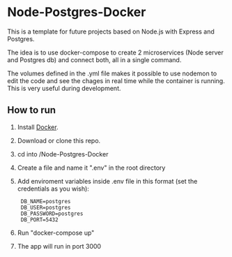 # Node-Postgres-Docker

This is a template for future projects based on Node.js with Express and Postgres. 

The idea is to use docker-compose to create 2 microservices (Node server and Postgres db) and connect both, all in a single command. 

The volumes defined in the .yml file makes it possible to use nodemon to edit the code and see the chages in real time while the container is running. This is very useful during development.

## How to run

1. Install [Docker](https://www.docker.com/).
2. Download or clone this repo.
3. cd into /Node-Postgres-Docker
4. Create a file and name it ".env" in the root directory
5. Add enviroment variables inside .env file in this format (set the credentials as you wish):

        DB_NAME=postgres
        DB_USER=postgres
        DB_PASSWORD=postgres
        DB_PORT=5432

6. Run "docker-compose up"
7. The app will run in port 3000
